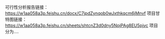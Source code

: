 可行性分析报告链接：https://w1aa058a3p.feishu.cn/docx/C7jpdZynqob0wJxthkqcm6jMnvf
项目甘特图链接：https://w1aa058a3p.feishu.cn/sheets/shtcnZ3d0dny5NpjPAg8EU5pjvc
项目分为....
